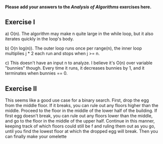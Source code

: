 #### Please add your answers to the ***Analysis of  Algorithms*** exercises here.

## Exercise I

a) O(n). The algorithm may make n quite large in the while loop, but it also iterates quickly in the loop's body. 


b) O(n log(n)). The outer loop runs once per range(n), the inner loop multiplies j * 2 each run and stops when j >= n.


c) This doesn't have an input n to analyze. I believe it's O(n) over variable "bunnies" though. Every time it runs, it decreases bunnies by 1, and it terminates when bunnies == 0.

## Exercise II

This seems like a good use case for a binary search. First, drop the egg from the middle floor. If it breaks, you can rule out any floors higher than the middle. Proceed to the floor in the middle of the lower half of the building. If first egg doesn't break, you can rule out any floors lower than the middle, and go to the floor in the middle of the upper half. Continue in this manner, keeping track of which floors could still be f and ruling them out as you go, until you find the lowest floor at which the dropped egg will break. Then you can finally make your omelette
